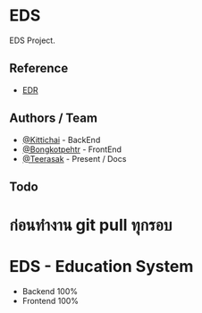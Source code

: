 
# EDS

EDS Project.


## Reference

 - [EDR](http://udontech.appedr.com/edr/login.do)

## Authors / Team

- [@Kittichai](https://web.facebook.com/kittichai002/) - BackEnd
- [@Bongkotpehtr](https://web.facebook.com/artz.artz.7798) - FrontEnd
- [@Teerasak](https://web.facebook.com/tee.teerasak.5015) - Present / Docs


## Todo

# ก่อนทำงาน git pull ทุกรอบ

# EDS - Education System

- Backend 100%
- Frontend 100%


